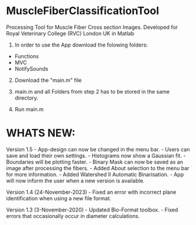 # MuscleFiberClassificationTool
Processing Tool for Muscle Fiber Cross section Images. Developed for Royal Veterinary College (RVC) London UK in Matlab

1. In order to use the App download the folowing folders:
  - Functions
  - MVC
  - NotifySounds

2. Download the "main.m" file 

3. main.m and all Folders from step 2 has to be stored in the same directory.

4. Run main.m


# WHATS NEW:

Version 1.5 
    - App-design can now be changed in the menu bar.
    - Users can save and load their own settings.
    - Histograms now show a Gaussian fit.
    - Boundaries will be plotting faster.
    - Binary Mask can now be saved as an image after processing the fibers.
    - Added About selection to the menu bar for more information.
    - Added Watershed II Automatic Binarisation.
    - App will now inform the user when a new version is available.

Version 1.4 (24-November-2023)
    - Fixed an error with incorrect plane identification when using a new file format.

Version 1.3 (3-November-2020)
    - Updated Bio-Format toolbox.
    - Fixed errors that occasionally occur in diameter calculations.
